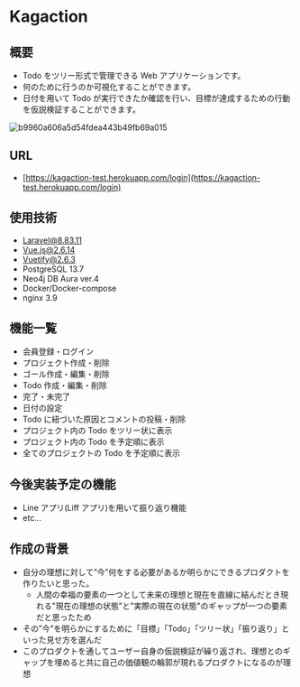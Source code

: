 # Kagaction

## 概要

- Todo をツリー形式で管理できる Web アプリケーションです。
- 何のために行うのか可視化することができます。
- 日付を用いて Todo が実行できたか確認を行い、目標が達成するための行動を仮説検証することができます。

![b9960a606a5d54fdea443b49fb69a015](https://user-images.githubusercontent.com/98217749/188604493-bda9306e-2cf5-49e4-b740-26611669e566.jpg)

## URL

- [https://kagaction-test.herokuapp.com/login](https://kagaction-test.herokuapp.com/login)

## 使用技術

- Laravel@8.83.11
- Vue.js@2.6.14
- Vuetify@2.6.3
- PostgreSQL 13.7
- Neo4j DB Aura ver.4
- Docker/Docker-compose
- nginx 3.9

## 機能一覧

- 会員登録・ログイン
- プロジェクト作成・削除
- ゴール作成・編集・削除
- Todo 作成・編集・削除
- 完了・未完了
- 日付の設定
- Todo に紐づいた原因とコメントの投稿・削除
- プロジェクト内の Todo をツリー状に表示
- プロジェクト内の Todo を予定順に表示
- 全てのプロジェクトの Todo を予定順に表示

## 今後実装予定の機能

- Line アプリ(Liff アプリ)を用いて振り返り機能
- etc...

## 作成の背景

- 自分の理想に対して”今”何をする必要があるか明らかにできるプロダクトを作りたいと思った。
  - 人間の幸福の要素の一つとして未来の理想と現在を直線に結んだとき現れる"現在の理想の状態”と"実際の現在の状態"のギャップが一つの要素だと思ったため
- その”今"を明らかにするために「目標」「Todo」「ツリー状」「振り返り」といった見せ方を選んだ
- このプロダクトを通してユーザー自身の仮説検証が繰り返され、理想とのギャップを埋めると共に自己の価値観の輪郭が現れるプロダクトになるのが理想
